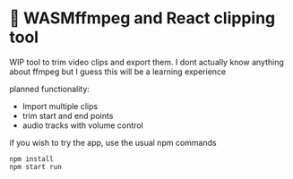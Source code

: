 # :100: WASMffmpeg and React clipping tool

WIP tool to trim video clips and export them. I dont actually know anything about ffmpeg but I guess this will be a learning experience

planned functionality:

 - Import multiple clips
 - trim start and end points
 - audio tracks with volume control
 
 if you wish to try the app, use the usual npm commands
 ```
 npm install
 npm start run
 ```
